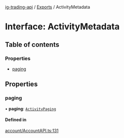 [ig-trading-api](../README.md) / [Exports](../modules.md) / ActivityMetadata

# Interface: ActivityMetadata

## Table of contents

### Properties

- [paging](ActivityMetadata.md#paging)

## Properties

### paging

• **paging**: [`ActivityPaging`](ActivityPaging.md)

#### Defined in

[account/AccountAPI.ts:131](https://github.com/bennycode/ig-trading-api/blob/c7d6810/src/account/AccountAPI.ts#L131)
